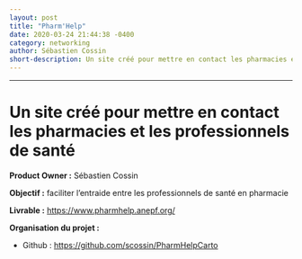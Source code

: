 ```yaml
---
layout: post
title: "Pharm'Help"
date: 2020-03-24 21:44:38 -0400
category: networking
author: Sébastien Cossin
short-description: Un site créé pour mettre en contact les pharmacies et les professionnels de santé
---
```


-----

# Un site créé pour mettre en contact les pharmacies et les professionnels de santé

**Product Owner :** Sébastien Cossin

**Objectif :** faciliter l’entraide entre les professionnels de santé en pharmacie 

**Livrable :** https://www.pharmhelp.anepf.org/

**Organisation du projet :**
- Github : https://github.com/scossin/PharmHelpCarto




